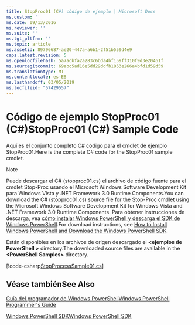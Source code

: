 ```yaml
---
title: StopProc01 (C#) código de ejemplo | Microsoft Docs
ms.custom: ''
ms.date: 09/13/2016
ms.reviewer: ''
ms.suite: ''
ms.tgt_pltfrm: ''
ms.topic: article
ms.assetid: 89796687-ae20-447a-a6b1-2f51b559d4e9
caps.latest.revision: 5
ms.openlocfilehash: 5a7acbfa2a283c6bda4bf159ff310f9d3e20461f
ms.sourcegitcommit: 69abc5ad16e5dd29ddfb1853e266a4bfd1d59d59
ms.translationtype: MT
ms.contentlocale: es-ES
ms.lasthandoff: 03/05/2019
ms.locfileid: "57429557"
---
```

# <a name="stopproc01-c-sample-code"></a><span data-ttu-id="f3544-102">Código de ejemplo StopProc01 (C#)</span><span class="sxs-lookup"><span data-stu-id="f3544-102">StopProc01 (C#) Sample Code</span></span>

<span data-ttu-id="f3544-103">Aquí es el conjunto completo C# código para el cmdlet de ejemplo StopProc01.</span><span class="sxs-lookup"><span data-stu-id="f3544-103">Here is the complete C# code for the StopProc01 sample cmdlet.</span></span>

> [!NOTE]
> <span data-ttu-id="f3544-104">Puede descargar el C# (stopproc01.cs) el archivo de código fuente para el cmdlet Stop-Proc usando el Microsoft Windows Software Development Kit para Windows Vista y .NET Framework 3.0 Runtime Components.</span><span class="sxs-lookup"><span data-stu-id="f3544-104">You can download the C# (stopproc01.cs) source file for the Stop-Proc cmdlet using the Microsoft Windows Software Development Kit for Windows Vista and .NET Framework 3.0 Runtime Components.</span></span> <span data-ttu-id="f3544-105">Para obtener instrucciones de descarga, vea [cómo instalar Windows PowerShell y descarga el SDK de Windows PowerShell](/powershell/developer/installing-the-windows-powershell-sdk).</span><span class="sxs-lookup"><span data-stu-id="f3544-105">For download instructions, see [How to Install Windows PowerShell and Download the Windows PowerShell SDK](/powershell/developer/installing-the-windows-powershell-sdk).</span></span>
>
> <span data-ttu-id="f3544-106">Están disponibles en los archivos de origen descargado el  **\<ejemplos de PowerShell >** directory.</span><span class="sxs-lookup"><span data-stu-id="f3544-106">The downloaded source files are available in the **\<PowerShell Samples>** directory.</span></span>

[!code-csharp[StopProcessSample01.cs](../../powershell-sdk-samples/SDK-2.0/csharp/StopProcessSample01/StopProcessSample01.cs#L11-L212 "StopProcessSample01.cs")]

## <a name="see-also"></a><span data-ttu-id="f3544-107">Véase también</span><span class="sxs-lookup"><span data-stu-id="f3544-107">See Also</span></span>

[<span data-ttu-id="f3544-108">Guía del programador de Windows PowerShell</span><span class="sxs-lookup"><span data-stu-id="f3544-108">Windows PowerShell Programmer's Guide</span></span>](./windows-powershell-programmer-s-guide.md)

[<span data-ttu-id="f3544-109">Windows PowerShell SDK</span><span class="sxs-lookup"><span data-stu-id="f3544-109">Windows PowerShell SDK</span></span>](../windows-powershell-reference.md)